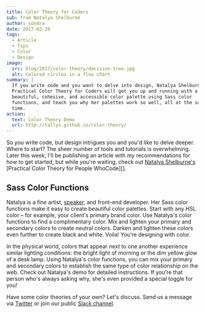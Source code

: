 ```yaml
---
title: Color Theory for Coders
sub: from Natalya Shelburne
author: sondra
date: 2017-02-20
tags:
  - Article
  - Tips
  - Color
  - Design
image:
  src: blog/2017/color-theory/decision-tree.jpg
  alt: Colored circles in a flow chart
summary: |
  If you write code and you want to delve into design, Natalya Shelburne's
  Practical Color Theory for Coders will get you up and running with a
  beautiful, cohesive, and accessible color palette using Sass color
  functions, and teach you why her palettes work so well, all at the same
  time.
action:
  text: Color Theory Demo
  url: http://tallys.github.io/color-theory/
---
```


So you write code, but design intrigues you and you'd like to delve
deeper. Where to start? The sheer number of tools and tutorials is
overwhelming. Later this week, I'll be publishing an article with my
recommendations for how to get started, but while you're waiting, check
out [Natalya Shelburne's][] [Practical Color Theory for People WhoCode][].

[Natalya Shelburne's]: https://twitter.com/natalyathree
[Practical Color Theory for People Who Code]: http://tallys.github.io/color-theory/

## Sass Color Functions

Natalya is a fine artist, [speaker], and front-end developer. Her Sass
color functions make it easy to create beautiful color palettes. Start
with any HSL color – for example, your client's primary brand color. Use
Natalya's color functions to find a complimentary color. Mix and lighten
your primary and secondary colors to create neutral colors. Darken and
lighten these colors even further to create black and white. Voila!
You're designing with color.

In the physical world, colors that appear next to one another experience
similar lighting conditions: the bright light of morning or the dim
yellow glow of a desk lamp. Using Natalya's color functions, you can mix
your primary and secondary colors to establish the same type of color
relationship on the web. Check out Natalya's demo for detailed
instructions. If you're that person who's always asking why, she's even
provided a special toggle for you!

Have some color theories of your own? Let's discuss. Send us a message
via [Twitter] or join our public [Slack channel].

[speaker]: /2017/1/31/css-day/#color-theory-for-people-who-code-svg-and-css-by-natalya-shelburne
[Twitter]: https://twitter.com/oddbird
[Slack channel]: http://friends.oddbird.net/
